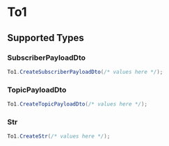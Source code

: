 # To1


## Supported Types

### SubscriberPayloadDto

```csharp
To1.CreateSubscriberPayloadDto(/* values here */);
```

### TopicPayloadDto

```csharp
To1.CreateTopicPayloadDto(/* values here */);
```

### Str

```csharp
To1.CreateStr(/* values here */);
```
